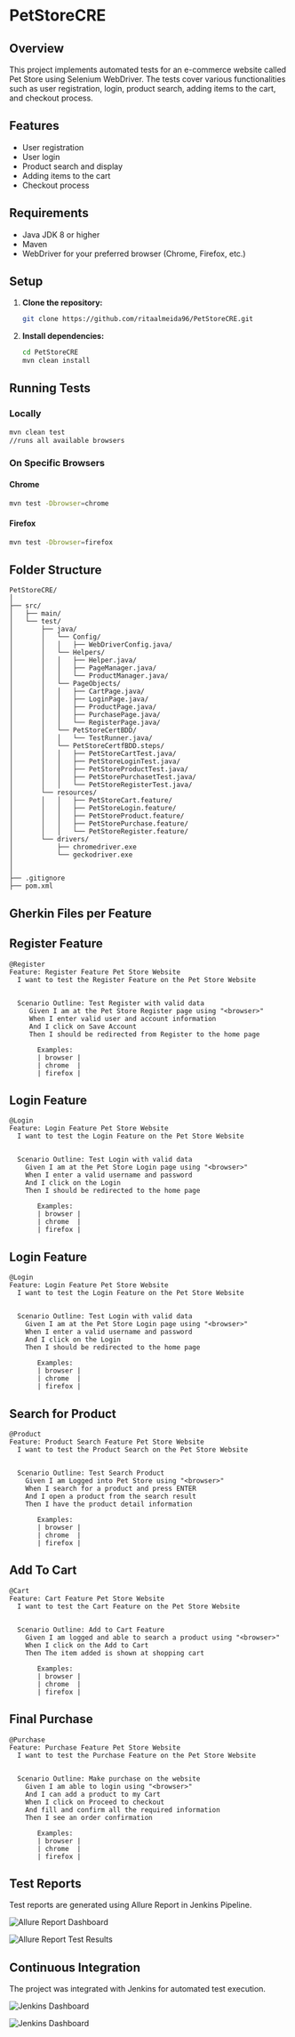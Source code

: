 # PetStoreCRE

## Overview

This project implements automated tests for an e-commerce website called Pet Store using Selenium WebDriver. The tests cover various functionalities such as user registration, login, product search, adding items to the cart, and checkout process.

## Features

- User registration
- User login
- Product search and display
- Adding items to the cart
- Checkout process


## Requirements

- Java JDK 8 or higher
- Maven
- WebDriver for your preferred browser (Chrome, Firefox, etc.)

## Setup

1. **Clone the repository:**

   ```bash
   git clone https://github.com/ritaalmeida96/PetStoreCRE.git
   ```

2. **Install dependencies:**

   ```bash
   cd PetStoreCRE
   mvn clean install
   ```

## Running Tests

### Locally

```bash
mvn clean test
//runs all available browsers
```

### On Specific Browsers

#### Chrome

```bash
mvn test -Dbrowser=chrome
```

#### Firefox

```bash
mvn test -Dbrowser=firefox
```

## Folder Structure

```
PetStoreCRE/
│
├── src/
│   ├── main/
│   └── test/
│       ├── java/
│       │   └── Config/
│       │   │   ├── WebDriverConfig.java/
│       │   └── Helpers/
│       │   │   ├── Helper.java/
│       │   │   ├── PageManager.java/
│       │   │   └── ProductManager.java/
│       │   └── PageObjects/
│       │   │   ├── CartPage.java/
│       │   │   ├── LoginPage.java/
│       │   │   ├── ProductPage.java/
│       │   │   ├── PurchasePage.java/
│       │   │   └── RegisterPage.java/
│       │   └── PetStoreCertBDD/
│       │   │   └── TestRunner.java/
│       │   └── PetStoreCertfBDD.steps/
│       │   │   ├── PetStoreCartTest.java/
│       │   │   ├── PetStoreLoginTest.java/
│       │   │   ├── PetStoreProductTest.java/
│       │   │   ├── PetStorePurchasetTest.java/
│       │   │   └── PetStoreRegisterTest.java/
│       └── resources/
│       │   │   ├── PetStoreCart.feature/
│       │   │   ├── PetStoreLogin.feature/
│       │   │   ├── PetStoreProduct.feature/
│       │   │   ├── PetStorePurchase.feature/
│       │   │   └── PetStoreRegister.feature/
│       └── drivers/
│           ├── chromedriver.exe
│           └── geckodriver.exe
│           
│
├── .gitignore
├── pom.xml
```

## Gherkin Files per Feature

## Register Feature
```gherkin
@Register
Feature: Register Feature Pet Store Website
  I want to test the Register Feature on the Pet Store Website


  Scenario Outline: Test Register with valid data
     Given I am at the Pet Store Register page using "<browser>"
     When I enter valid user and account information
     And I click on Save Account 
     Then I should be redirected from Register to the home page

       Examples: 
       | browser | 
       | chrome  | 
       | firefox | 
```

## Login Feature
```gherkin
@Login
Feature: Login Feature Pet Store Website
  I want to test the Login Feature on the Pet Store Website


  Scenario Outline: Test Login with valid data
    Given I am at the Pet Store Login page using "<browser>"
    When I enter a valid username and password
    And I click on the Login 
    Then I should be redirected to the home page

       Examples: 
       | browser | 
       | chrome  | 
       | firefox | 
```

## Login Feature
```gherkin
@Login
Feature: Login Feature Pet Store Website
  I want to test the Login Feature on the Pet Store Website


  Scenario Outline: Test Login with valid data
    Given I am at the Pet Store Login page using "<browser>"
    When I enter a valid username and password
    And I click on the Login 
    Then I should be redirected to the home page

       Examples: 
       | browser | 
       | chrome  | 
       | firefox | 
```

## Search for Product
```gherkin
@Product
Feature: Product Search Feature Pet Store Website
  I want to test the Product Search on the Pet Store Website


  Scenario Outline: Test Search Product
    Given I am Logged into Pet Store using "<browser>"
    When I search for a product and press ENTER
    And I open a product from the search result
    Then I have the product detail information

       Examples: 
       | browser | 
       | chrome  | 
       | firefox | 
```

## Add To Cart
```gherkin
@Cart
Feature: Cart Feature Pet Store Website
  I want to test the Cart Feature on the Pet Store Website


  Scenario Outline: Add to Cart Feature
    Given I am logged and able to search a product using "<browser>"
    When I click on the Add to Cart
    Then The item added is shown at shopping cart

       Examples: 
       | browser | 
       | chrome  | 
       | firefox | 
```

## Final Purchase
```gherkin
@Purchase
Feature: Purchase Feature Pet Store Website
  I want to test the Purchase Feature on the Pet Store Website


  Scenario Outline: Make purchase on the website
    Given I am able to login using "<browser>"
    And I can add a product to my Cart
    When I click on Proceed to checkout
    And fill and confirm all the required information
    Then I see an order confirmation

       Examples: 
       | browser | 
       | chrome  | 
       | firefox | 
```

## Test Reports

Test reports are generated using Allure Report in Jenkins Pipeline.

![Allure Report Dashboard](https://github.com/ritaalmeida96/PetStoreCRE/blob/main/images/allure%20report%201.png)

![Allure Report Test Results](https://github.com/ritaalmeida96/PetStoreCRE/blob/main/images/allure%20report%202.png)

## Continuous Integration

The project was integrated with Jenkins for automated test execution.

![Jenkins Dashboard](https://github.com/ritaalmeida96/PetStoreCRE/blob/main/images/Jenkins_Integration1.png)

![Jenkins Dashboard](https://github.com/ritaalmeida96/PetStoreCRE/blob/main/images/Jenkins_Integration2.png)

